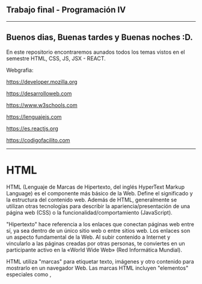 <h2>Trabajo final - Programación IV</h2>

---

## Buenos dias, Buenas tardes y Buenas noches :D.

En este repositorio encontraremos aunados todos los temas vistos en el semestre HTML, CSS, JS, JSX - REACT.

Webgrafia:

https://developer.mozilla.org 

https://desarrolloweb.com

https://www.w3schools.com

https://lenguajejs.com

https://es.reactjs.org

https://codigofacilito.com

---


# HTML

HTML (Lenguaje de Marcas de Hipertexto, del inglés HyperText Markup Language) es el componente más básico de la Web. Define el significado y la estructura del contenido web. Además de HTML, generalmente se utilizan otras tecnologías para describir la apariencia/presentación de una página web (CSS) o la funcionalidad/comportamiento (JavaScript).

"Hipertexto" hace referencia a los enlaces que conectan páginas web entre sí, ya sea dentro de un único sitio web o entre sitios web. Los enlaces son un aspecto fundamental de la Web. Al subir contenido a Internet y vincularlo a las páginas creadas por otras personas, te conviertes en un participante activo en la «World Wide Web» (Red Informática Mundial).

HTML utiliza "marcas" para etiquetar texto, imágenes y otro contenido para mostrarlo en un navegador Web. Las  marcas HTML incluyen "elementos" especiales como <head>, <title>, <body>, <header>, <footer>, <article>, <section>, <p>, <div>, <span>, <img>, <aside>, <audio>, <canvas>, <datalist>, <details>, <embed>, <nav>, <output> (en-US), <progress>, <video>, <ul>, <ol>, <li> y muchos otros.

Un elemento HTML se distingue de otro texto en un documento mediante "etiquetas", que consisten en el nombre del elemento rodeado por "<" y ">". El nombre de un elemento dentro de una etiqueta no distingue entre mayúsculas y minúsculas. Es decir, se puede escribir en mayúsculas, minúsculas o una mezcla. Por ejemplo, la etiqueta <title> se puede escribir como <Title>, <TITLE> o de cualquier otra forma.

# CSS

Durante su evolución el lenguaje de marcas HTML ha ido permitiendo cierto grado de personalización. Desde poner en negrita un texto, cambiar su color o alinear una fotografía se iba haciendo casi de manera artesanal añadiendo línea a línea comentarios que ayudaban a su personalización.

Esto hacía que con el tiempo cualquier proyecto web se hacía muy difícil de mantener. Entre otros motivos la principal razón es que cualquier cambio en el estilo de una web debía replicarse en todos los elementos relacionados casi línea a línea manualmente. Entran sudores solo de pensarlo, pero así era todo no hace muchos años atrás.

La solución vino de la mano de CSS (siglas en inglés de Cascading Style Sheets), en español "Hojas de estilo en cascada", un lenguaje de marcas enfocado a definir, crear y mejorar la presentación de un documento basado en HTML. Para muchos diseñadores gráficos CSS significó la puerta de entrada al mundo de la web y junto con otras tecnologías como JavaScript, CSS se ha ido imponiendo como uno de los pilares imprescindibles de la web de hoy en día.

# JS

JavaScript es un lenguaje de programación o de secuencias de comandos que te permite implementar funciones complejas en páginas web, cada vez que una página web hace algo más que sentarse allí y mostrar información estática para que la veas, muestra oportunas actualizaciones de contenido, mapas interactivos, animación de Gráficos 2D/3D, desplazamiento de máquinas reproductoras de vídeo, etc., puedes apostar que probablemente JavaScript está involucrado. Es la tercera capa del pastel de las tecnologías web estándar, dos de las cuales (HTML y CSS) hemos cubierto con mucho más detalle en otras partes del Área de aprendizaje.

# JSX

Esta curiosa sintaxis de etiquetas no es ni un string ni HTML.

Se llama JSX, y es una extensión de la sintaxis de JavaScript. Recomendamos usarlo con React para describir cómo debería ser la interfaz de usuario. JSX puede recordarte a un lenguaje de plantillas, pero viene con todo el poder de JavaScript.

JSX produce “elementos” de React. Exploraremos como renderizarlos en el DOM en la siguiente sección. A continuación puedes encontrar lo básico de JSX que será necesario para empezar.

¿Por qué JSX?
React acepta el hecho de que la lógica de renderizado está intrínsecamente unida a la lógica de la interfaz de usuario: cómo se manejan los eventos, cómo cambia el estado con el tiempo y cómo se preparan los datos para su visualización.

En lugar de separar artificialmente tecnologías poniendo el maquetado y la lógica en archivos separados, React separa intereses con unidades ligeramente acopladas llamadas “componentes” que contienen ambas. Volveremos a los componentes en otra sección, pero si aún no te sientes cómodo maquetando en JS, esta charla podría convencerte de lo contrario.

React no requiere usar JSX, pero la mayoría de la gente lo encuentra útil como ayuda visual cuando trabajan con interfaz de usuario dentro del código Javascript. Esto también permite que React muestre mensajes de error o advertencia más útiles.

# Marckdown

Markdown es un lenguaje de marcado que facilita la aplicación de formato a un texto empleando una serie de caracteres de una forma especial. En principio, fue pensado para elaborar textos cuyo destino iba a ser la web con más rapidez y sencillez que si estuviésemos empleando directamente HTML. Y si bien ese suele ser el mejor uso que podemos darle, también podemos emplearlo para cualquier tipo de texto, independientemente de cual vaya a ser su destino.

Ejemplos:

## Tables

| Option | Description |
| ------ | ----------- |
| data   | path to data files to supply the data that will be passed into templates. |
| engine | engine to be used for processing templates. Handlebars is the default. |
| ext    | extension to be used for dest files. |

Right aligned columns

| Option | Description |
| ------:| -----------:|
| data   | path to data files to supply the data that will be passed into templates. |
| engine | engine to be used for processing templates. Handlebars is the default. |
| ext    | extension to be used for dest files. |


## Links

[link text](http://dev.nodeca.com)

[link with title](http://nodeca.github.io/pica/demo/ "title text!")

Autoconverted link https://github.com/nodeca/pica (enable linkify to see)


## Images

![Minion](https://octodex.github.com/images/minion.png)
![Stormtroopocat](https://octodex.github.com/images/stormtroopocat.jpg "The Stormtroopocat")

Like links, Images also have a footnote style syntax

![Alt text][id]

With a reference later in the document defining the URL location:

[id]: https://octodex.github.com/images/dojocat.jpg  "The Dojocat"


## Plugins

The killer feature of `markdown-it` is very effective support of
[syntax plugins](https://www.npmjs.org/browse/keyword/markdown-it-plugin).


### [Emojies](https://github.com/markdown-it/markdown-it-emoji)

> Classic markup: :wink: :crush: :cry: :tear: :laughing: :yum:
>
> Shortcuts (emoticons): :-) :-( 8-) ;)